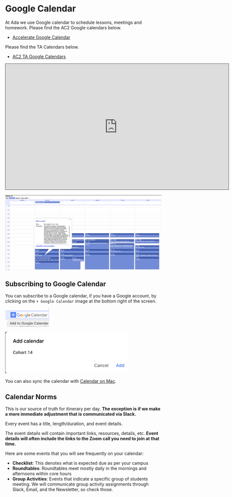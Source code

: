 # Google Calendar

At Ada we use Google calendar to schedule lessons, meetings and homework. Please find the AC2 Google calendars below.

* [Accelerate Google Calendar](https://calendar.google.com/calendar/u/0?cid=Y18ybTd2aGNlZGNxNHFqb3N0Zzczc29sM2djMEBncm91cC5jYWxlbmRhci5nb29nbGUuY29t)

Please find the TA Calendars below.

* [AC2 TA Google Calendars](https://calendar.google.com/calendar/u/0?cid=Y18yYmF2MTN1c2plaGpvOGFrZmpubHY0MDVvOEBncm91cC5jYWxlbmRhci5nb29nbGUuY29t)

<iframe src="https://adaacademy.hosted.panopto.com/Panopto/Pages/Embed.aspx?id=e1469d77-e54e-414b-96a9-ac1800578b41&autoplay=false&offerviewer=true&showtitle=true&showbrand=false&start=0&interactivity=all" height="405" width="720" style="border: 1px solid #464646;" allowfullscreen allow="autoplay"></iframe>

![Calendar Image](../assets/calendar.png)

## Subscribing to Google Calendar

You can subscribe to a Google calendar, if you have a Google account, by clicking on the `+ Google Calendar` image at the bottom right of the screen.

![Subscribe link](../assets/calendar-subscribe.png)

![Add calendar Cohort 14](../assets/add-calendar.png)

You can also sync the calendar with [Calendar on Mac](https://www.howtogeek.com/tips/how-to-add-your-gmail-calendar-to-the-calendar-on-mac-os-x/).

## Calendar Norms

This is our source of truth for itinerary per day. **The exception is if we make a more immediate adjustment that is communicated via Slack.**

Every event has a title, length/duration, and event details.

The event details will contain important links, resources, details, etc. **Event details will often include the links to the Zoom call you need to join at that time.**

Here are some events that you will see frequently on your calendar:

- **Checklist**: This denotes what is expected due as per your campus
- **Roundtables**: Roundtables meet mostly daily in the mornings and afternoons within core hours
- **Group Activities**: Events that indicate a specific group of students meeting. We will communicate group activity assignments through Slack, Email, and the Newsletter, so check those.
